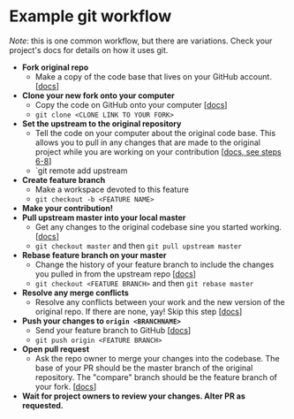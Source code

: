 # Example git workflow

*Note*: this is one common workflow, but there are variations. Check your project's docs for details on how it uses git.

* **Fork original repo**
	* Make a copy of the code base that lives on your GitHub account. [[docs](https://help.github.com/articles/fork-a-repo/)]
* **Clone your new fork onto your computer**
	* Copy the code on GitHub onto your computer [[docs](https://git-scm.com/book/en/v2/Git-Basics-Getting-a-Git-Repository#Cloning-an-Existing-Repository)]
	* `git clone <CLONE LINK TO YOUR FORK>`
* **Set the upstream to the original repository**
	* Tell the code on your computer about the original code base. This allows you to pull in any changes that are made to the original project while you are working on your contribution [[docs, see steps 6-8](https://help.github.com/articles/fork-a-repo/#step-3-configure-git-to-sync-your-fork-with-the-original-spoon-knife-repository)]
	* `git remote add upstream <CLONE LINK TO ORIGINAL REPO>
* **Create feature branch**
	* Make a workspace devoted to this feature
	* `git checkout -b <FEATURE NAME>`
* **Make your contribution!**
* **Pull upstream master into your local master**
	* Get any changes to the original codebase sine you started working. [[docs](https://help.github.com/articles/syncing-a-fork/)]
	* `git checkout master` and then `git pull upstream master`
* **Rebase feature branch on your master**
	* Change the history of your feature branch to include the changes you pulled in from the upstream repo [[docs](https://git-scm.com/book/en/v2/Git-Branching-Rebasing)]
	* `git checkout <FEATURE BRANCH>` and then `git rebase master`
* **Resolve any merge conflicts**
	* Resolve any conflicts between your work and the new version of the original repo. If there are none, yay! Skip this step [[docs](https://help.github.com/articles/resolving-a-merge-conflict-from-the-command-line/)]
* **Push your changes to `origin <BRANCHNAME>`**
	* Send your feature branch to GitHub [[docs](https://help.github.com/articles/pushing-to-a-remote/)]
	* `git push origin <FEATURE BRANCH>`
* **Open pull request**
	* Ask the repo owner to merge your changes into the codebase. The base of your PR should be the master branch of the original repository. The "compare" branch should be the feature branch of your fork. [[docs](https://help.github.com/articles/about-pull-requests/)]
* **Wait for project owners to review your changes. Alter PR as requested.**